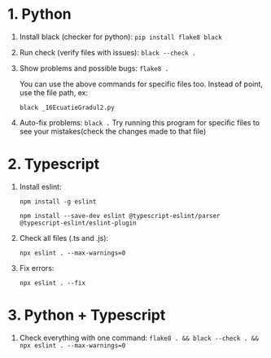 # 1. Python
1. Install black (checker for python):
   `pip install flake8 black`
2. Run check (verify files with issues):
   `black --check .`
3. Show problems and possible bugs:
    `flake8 .`

    You can use the above commands for specific files too. Instead of point, use the file path, ex:
  
    `black _16EcuatieGradul2.py`
4. Auto-fix problems:
    `black .`
    Try running this program for specific files to see your mistakes(check the changes made to that file)
    


# 2. Typescript
1. Install eslint:

    `npm install -g eslint`

    `npm install --save-dev eslint @typescript-eslint/parser @typescript-eslint/eslint-plugin`
2. Check all files (.ts and .js):

    `npx eslint . --max-warnings=0`

3. Fix errors:

    `npx eslint . --fix`

# 3. Python + Typescript
1. Check everything with one command:
    `flake8 . && black --check . && npx eslint . --max-warnings=0`